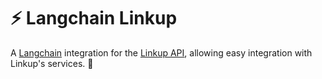 # ⚡ Langchain Linkup

A [Langchain](https://www.langchain.com/) integration for the
[Linkup API](https://linkup-api.readme.io/reference/getting-started), allowing easy integration with
Linkup's services. 🔗
